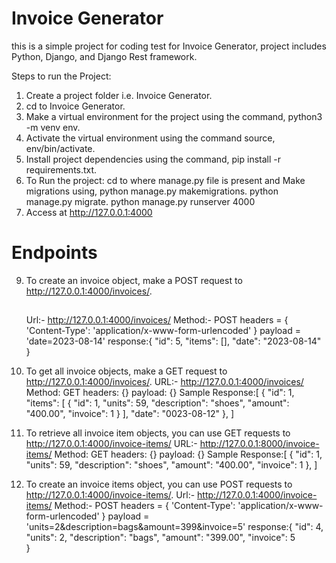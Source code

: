 # Invoice Generator 
this is a simple project for coding test for Invoice Generator, project includes Python, Django, and Django Rest framework.

Steps to run the Project:
1. Create a project folder i.e. Invoice Generator.
2. cd to  Invoice Generator.
3. Make a virtual environment for the project using the command, python3 -m venv env.
4. Activate the virtual environment using the command source, env/bin/activate.
5. Install project dependencies using the command, pip install -r requirements.txt.
6. To Run the project: cd to where manage.py file is present and Make migrations using,
     python manage.py makemigrations.
     python manage.py migrate.
     python manage.py runserver 4000
7. Access at http://127.0.0.1:4000

# Endpoints
9. To create an invoice object, make a POST request to http://127.0.0.1:4000/invoices/.
    ##
    Url:- http://127.0.0.1:4000/invoices/
    Method:- POST
    headers = {
    'Content-Type': 'application/x-www-form-urlencoded'
    }
    payload = 'date=2023-08-14'
    response:{
     "id": 5,
     "items": [],
     "date": "2023-08-14"
    }

11. To get all invoice objects, make a GET request to http://127.0.0.1:4000/invoices/.
    URL:-  http://127.0.0.1:4000/invoices/
    Method: GET
    headers: {}
    payload: {}
    Sample Response:[
        {
        "id": 1,
        "items": [
            {
                "id": 1,
                "units": 59,
                "description": "shoes",
                "amount": "400.00",
                "invoice": 1
            }
        ],
        "date": "0023-08-12"
    },
    ]
    
13. To retrieve all invoice item objects, you can use GET requests to http://127.0.0.1:4000/invoice-items/
    URL:- http://127.0.0.1:8000/invoice-items/
    Method: GET
    headers: {}
    payload: {}
    Sample Response:[
        {
        "id": 1,
        "units": 59,
        "description": "shoes",
        "amount": "400.00",
        "invoice": 1
     },
    ]
    
15. To create an invoice items object, you can use POST requests to http://127.0.0.1:4000/invoice-items/.
    Url:- http://127.0.0.1:4000/invoice-items/
    Method:- POST
    headers = {
    'Content-Type': 'application/x-www-form-urlencoded'
    }
    payload = 'units=2&description=bags&amount=399&invoice=5'
    response:{
    "id": 4,
    "units": 2,
    "description": "bags",
    "amount": "399.00",
    "invoice": 5     
    }
